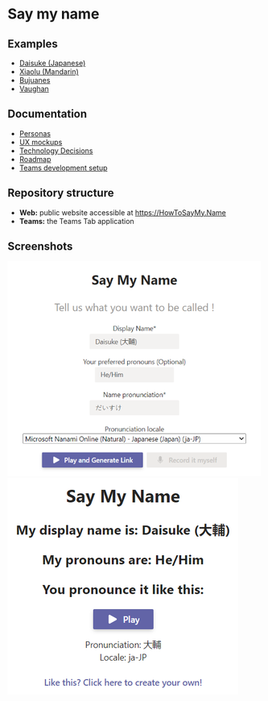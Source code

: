 # Say my name

## Examples
 - [Daisuke (Japanese)](https://howtosaymy.name/?display=Daisuke%20(%E5%A4%A7%E8%BC%94)&locale=ja-JP&native=%E5%A4%A7%E8%BC%94&pronoun=He/Him)
 - [Xiaolu (Mandarin)](https://howtosaymy.name/?display=Xiaolu&locale=zh-CN&native=%E5%B0%8F%E9%B2%81&pronoun=Sher/Her)
 - [Bujuanes](https://howtosaymy.name/?display=Bujuanes&locale=tr-TR&native=Bujuanes&pronoun=She/Her)
 - [Vaughan](https://howtosaymy.name/?display=Vaughan&locale=en-US&native=Vaughan&pronoun=He/Him)

## Documentation

- [Personas](documentation/personas.md)
- [UX mockups](documentation/ux-mockups.md)
- [Technology Decisions](documentation/technology-decisions.md)
- [Roadmap](documentation/roadmap.md)
- [Teams development setup](teams/README.md)

## Repository structure
- **Web:** public website accessible at <https://HowToSayMy.Name>
- **Teams:** the Teams Tab application

## Screenshots
![Defining Daisuke](documentation/images/example-web-daisuke-define.png)
![Viewing Daisuke](documentation/images/example-web-daisuke-view.png)
